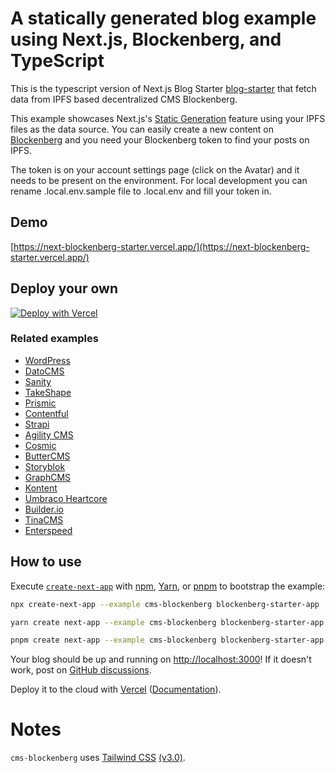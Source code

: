 # A statically generated blog example using Next.js, Blockenberg, and TypeScript

This is the typescript version of Next.js Blog Starter [blog-starter](https://github.com/vercel/next.js/tree/canary/examples/blog-starter) that fetch data from IPFS based decentralized CMS Blockenberg.

This example showcases Next.js's [Static Generation](https://nextjs.org/docs/basic-features/pages) feature using your IPFS files as the data source. You can easily create a new content on [Blockenberg](https://blockenberg.fission.app) and you need your Blockenberg token to find your posts on IPFS.

The token is on your account settings page (click on the Avatar) and it needs to be present on the environment. For local development you can rename .local.env.sample file to .local.env and fill your token in. 

## Demo

[https://next-blockenberg-starter.vercel.app/](https://next-blockenberg-starter.vercel.app/)

## Deploy your own

[![Deploy with Vercel](https://vercel.com/button)](https://vercel.com/new/git/external?repository-url=https://github.com/vercel/next.js/tree/canary/examples/cms-blockenberg&project-name=cms-blockenberg&repository-name=cms-blockenberg)

### Related examples

- [WordPress](/examples/cms-wordpress)
- [DatoCMS](/examples/cms-datocms)
- [Sanity](/examples/cms-sanity)
- [TakeShape](/examples/cms-takeshape)
- [Prismic](/examples/cms-prismic)
- [Contentful](/examples/cms-contentful)
- [Strapi](/examples/cms-strapi)
- [Agility CMS](/examples/cms-agilitycms)
- [Cosmic](/examples/cms-cosmic)
- [ButterCMS](/examples/cms-buttercms)
- [Storyblok](/examples/cms-storyblok)
- [GraphCMS](/examples/cms-graphcms)
- [Kontent](/examples/cms-kontent)
- [Umbraco Heartcore](/examples/cms-umbraco-heartcore)
- [Builder.io](/examples/cms-builder-io)
- [TinaCMS](/examples/cms-tina/)
- [Enterspeed](/examples/cms-enterspeed)

## How to use

Execute [`create-next-app`](https://github.com/vercel/next.js/tree/canary/packages/create-next-app) with [npm](https://docs.npmjs.com/cli/init), [Yarn](https://yarnpkg.com/lang/en/docs/cli/create/), or [pnpm](https://pnpm.io) to bootstrap the example:

```bash
npx create-next-app --example cms-blockenberg blockenberg-starter-app
```

```bash
yarn create next-app --example cms-blockenberg blockenberg-starter-app
```

```bash
pnpm create next-app --example cms-blockenberg blockenberg-starter-app
```

Your blog should be up and running on [http://localhost:3000](http://localhost:3000)! If it doesn't work, post on [GitHub discussions](https://github.com/vercel/next.js/discussions).

Deploy it to the cloud with [Vercel](https://vercel.com/new?utm_source=github&utm_medium=readme&utm_campaign=next-example) ([Documentation](https://nextjs.org/docs/deployment)).

# Notes

`cms-blockenberg` uses [Tailwind CSS](https://tailwindcss.com) [(v3.0)](https://tailwindcss.com/blog/tailwindcss-v3).
